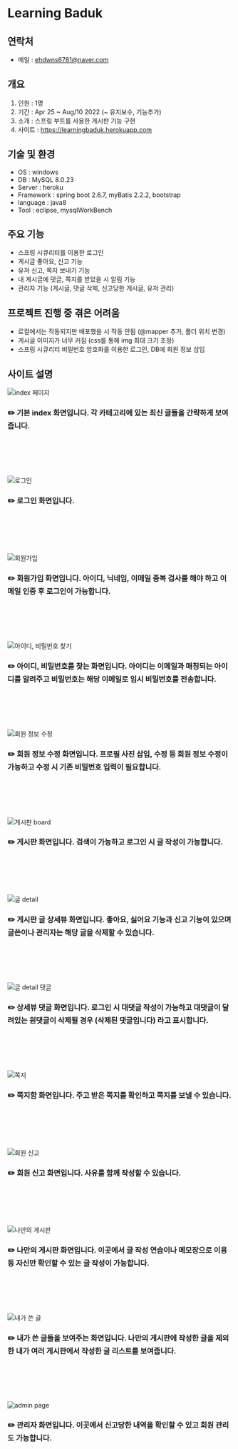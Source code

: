 # Learning Baduk

## 연락처
- 메일 : ehdwns6781@naver.com

## 개요
1. 인원 : 1명
2. 기간 : Apr 25 ~ Aug/10 2022 (~ 유지보수, 기능추가)
3. 소개 : 스프링 부트를 사용한 게시판 기능 구현
4. 사이트 : https://learningbaduk.herokuapp.com

## 기술 및 환경
- OS : windows
- DB : MySQL 8.0.23
- Server : heroku
- Framework : spring boot 2.6.7, myBatis 2.2.2, bootstrap
- language : java8
- Tool : eclipse, mysqlWorkBench

## 주요 기능
- 스프링 시큐리티를 이용한 로그인
- 게시글 좋아요, 신고 기능
- 유저 신고, 쪽지 보내기 기능
- 내 게시글에 댓글, 쪽지를 받았을 시 알림 기능
- 관리자 기능 (게시글, 댓글 삭제, 신고당한 게시글, 유저 관리)

## 프로젝트 진행 중 겪은 어려움
- 로컬에서는 작동되지만 배포했을 시 작동 안됨 (@mapper 추가, 폴더 위치 변경)
- 게시글 이미지가 너무 커짐 (css를 통해 img 최대 크기 조정)
- 스프링 시큐리티 비밀번호 암호화를 이용한 로그인, DB에 회원 정보 삽입

## 사이트 설명
![index 페이지](https://user-images.githubusercontent.com/66861741/208291845-859aa0fa-92c2-413f-bdd8-1be53b3ff7b1.PNG)
### ✏️ 기본 index 화면입니다. 각 카테고리에 있는 최신 글들을 간략하게 보여줍니다.
<br/><br/><br/><br/><br/>
![로그인](https://user-images.githubusercontent.com/66861741/208292022-34804f7e-1426-44c8-944d-6e2717081ba4.PNG)
### ✏️ 로그인 화면입니다.
<br/><br/><br/><br/><br/>
![회원가입](https://user-images.githubusercontent.com/66861741/208292044-89bfc7d2-873b-4021-b253-c2e17b3d7408.PNG)
### ✏️ 회원가입 화면입니다. 아이디, 닉네임, 이메일 중복 검사를 해야 하고 이메일 인증 후 로그인이 가능합니다.
<br/><br/><br/><br/><br/>
![아이디, 비밀번호 찾기](https://user-images.githubusercontent.com/66861741/208292198-e006e487-c718-4afc-ba12-c926309f8b78.PNG)
### ✏️ 아이디, 비밀번호를 찾는 화면입니다. 아이디는 이메일과 매칭되는 아이디를 알려주고 비밀번호는 해당 이메일로 임시 비밀번호를 전송합니다.
<br/><br/><br/><br/><br/>
![회원 정보 수정](https://user-images.githubusercontent.com/66861741/208292339-ae4da742-8724-464b-867e-bdc219596ea4.PNG)
### ✏️ 회원 정보 수정 화면입니다. 프로필 사진 삽입, 수정 등 회원 정보 수정이 가능하고 수정 시 기존 비밀번호 입력이 필요합니다.
<br/><br/><br/><br/><br/>
![게시판 board](https://user-images.githubusercontent.com/66861741/208292243-6814744d-5e77-47a2-a2a9-a8e5855746ff.PNG)
### ✏️ 게시판 화면입니다. 검색이 가능하고 로그인 시 글 작성이 가능합니다.
<br/><br/><br/><br/><br/>
![글 detail](https://user-images.githubusercontent.com/66861741/208292268-3d7d6066-0f98-4317-a3ac-c710c5e22487.PNG)
### ✏️ 게시판 글 상세뷰 화면입니다. 좋아요, 싫어요 기능과 신고 기능이 있으며 글쓴이나 관리자는 해당 글을 삭제할 수 있습니다.
<br/><br/><br/><br/><br/>
![글 detail 댓글](https://user-images.githubusercontent.com/66861741/208292312-db65d85a-f3c3-4e3c-a28b-16ee0b86bfb1.PNG)
### ✏️ 상세뷰 댓글 화면입니다. 로그인 시 대댓글 작성이 가능하고 대댓글이 달려있는 원댓글이 삭제될 경우 (삭제된 댓글입니다) 라고 표시합니다.
<br/><br/><br/><br/><br/>
![쪽지](https://user-images.githubusercontent.com/66861741/208292375-7e15703d-2129-4a7f-895d-240adf04c82e.PNG)   
### ✏️ 쪽지함 화면입니다. 주고 받은 쪽지를 확인하고 쪽지를 보낼 수 있습니다.
<br/><br/><br/><br/><br/>
![회원 신고](https://user-images.githubusercontent.com/66861741/208292387-ad856f2c-2114-48f5-a4c3-4a9a14d54cd0.PNG)   
### ✏️ 회원 신고 화면입니다. 사유를 함께 작성할 수 있습니다.
<br/><br/><br/><br/><br/>
![나만의 게시판](https://user-images.githubusercontent.com/66861741/208292404-3ad14400-afb4-4c22-bab7-5dc4a8f24d32.PNG)
### ✏️ 나만의 게시판 화면입니다. 이곳에서 글 작성 연습이나 메모장으로 이용 등 자신만 확인할 수 있는 글 작성이 가능합니다.
<br/><br/><br/><br/><br/>
![내가 쓴 글](https://user-images.githubusercontent.com/66861741/208292399-c8225153-e268-4a8b-b25f-b9c731a22038.PNG)
### ✏️ 내가 쓴 글들을 보여주는 화면입니다. 나만의 게시판에 작성한 글을 제외한 내가 여러 게시판에서 작성한 글 리스트를 보여줍니다.
<br/><br/><br/><br/><br/>
![admin page](https://user-images.githubusercontent.com/66861741/208292434-3a022973-9312-4e4a-91e6-a66e4382c760.PNG)
### ✏️ 관리자 화면입니다. 이곳에서 신고당한 내역을 확인할 수 있고 회원 관리도 가능합니다.
